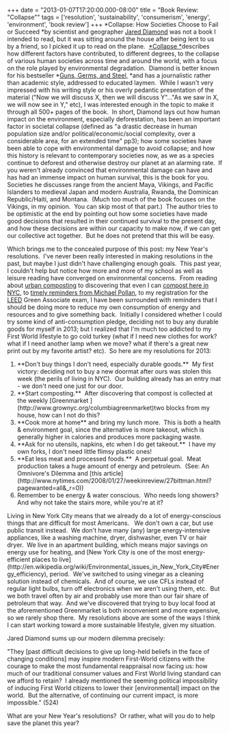 +++
date = "2013-01-07T17:20:00.000-08:00"
title = "Book Review: \"Collapse\""
tags = ['resolution', 'sustainability', 'consumerism', 'energy', 'environment', 'book review']
+++
*Collapse: How Societies Choose to Fail or Succeed *by scientist and geographer [Jared Diamond](http://en.wikipedia.org/wiki/Jared_Diamond) was not a book I intended to read, but it was sitting around the house after being lent to us by a friend, so I picked it up to read on the plane.  <a href="http://www.amazon.com/Collapse-Societies-Succeed-Revised-Edition/dp/0143117009/" target="_blank">*Collapse *</a>describes how different factors have contributed, to different degrees, to the collapse of various human societies across time and around the world, with a focus on the role played by environmental degradation.  Diamond is better known for his bestseller *[Guns, Germs, and Steel,](http://www.amazon.com/Guns-Germs-Steel-Fates-Societies/dp/0393061310/) *and has a journalistic rather than academic style, addressed to educated laymen.  While I wasn't very impressed with his writing style or his overly pedantic presentation of the material ("Now we will discuss X, then we will discuss Y"..."As we saw in X, we will now see in Y," etc), I was interested enough in the topic to make it through all 500+ pages of the book.  In short, Diamond lays out how human impact on the environment, especially deforestation, has been an important factor in societal collapse (defined as "a drastic decrease in human population size and/or political/economic/social complexity, over a considerable area, for an extended time" pp3); how some societies have been able to cope with environmental damage to avoid collapse; and how this history is relevant to contemporary societies now, as we as a species continue to deforest and otherwise destroy our planet at an alarming rate.  If you weren't already convinced that environmental damage can have and has had an immense impact on human survival, this is the book for you.  Societies he discusses range from the ancient Maya, Vikings, and Pacific Islanders to medieval Japan and modern Australia, Rwanda, the Dominican Republic/Haiti, and Montana.  (Much too much of the book focuses on the Vikings, in my opinion.  You can skip most of that part.)  The author tries to be optimistic at the end by pointing out how some societies have made good decisions that resulted in their continued survival to the present day, and how these decisions are within our capacity to make now, if we can get our collective act together.  But he does not pretend that this will be easy.

Which brings me to the concealed purpose of this post: my New Year's resolutions.  I've never been really interested in making resolutions in the past, but maybe I just didn't have challenging enough goals.  This past year, I couldn't help but notice how more and more of my school as well as leisure reading have converged on environmental concerns.  From reading about [urban composting](http://domaphile.com/2013/01/06/the-year-in-composting/) to discovering that even I can [compost here in NYC](http://www.grownyc.org/compost), to [timely reminders from Michael Pollan](http://michaelpollan.com/articles-archive/why-bother/), to my registration for the [LEED](http://new.usgbc.org/leed) Green Associate exam, I have been surrounded with reminders that I should be doing more to reduce my own consumption of energy and resources and to give something back.  Initially I considered whether I could try some kind of anti-consumption pledge, deciding not to buy any durable goods for myself in 2013; but I realized that I'm much too addicted to my First World lifestyle to go cold turkey (what if I need new clothes for work?  what if I need another lamp when we move? what if there's a great new print out by my favorite artist? etc).  So here are my resolutions for 2013:

<ol style="text-align: left;"><li>**Don't buy things I don't need, especially durable goods.**  My first victory: deciding not to buy a new doormat after ours was stolen this week (the perils of living in NYC).  Our building already has an entry mat - we don't need one just for our door.</li><li>**Start composting.**  After discovering that compost is collected at the weekly [Greenmarket ](http://www.grownyc.org/columbiagreenmarket)two blocks from my house, how can I not do this?</li><li>**Cook more at home** and bring my lunch more.  This is both a health & environment goal, since the alternative is more takeout, which is generally higher in calories and produces more packaging waste.</li><li>**Ask for no utensils, napkins, etc when I do get takeout.**  I have my own forks, I don't need little flimsy plastic ones!</li><li>**Eat less meat and processed foods.**  A perpetual goal.  Meat production takes a huge amount of energy and petroleum.  (See: An Omnivore's Dilemma and [this article](http://www.nytimes.com/2008/01/27/weekinreview/27bittman.html?pagewanted=all&_r=0))</li><li>Remember to be energy & water conscious.  Who needs long showers?  And why not take the stairs more, while you're at it?</li></ol>Living in New York City means that we already do a lot of energy-conscious things that are difficult for most Americans.   We don't own a car, but use public transit instead.  We don't have many (any) large energy-intensive appliances, like a washing machine, dryer, dishwasher, even TV or hair dryer.  We live in an apartment building, which means major savings on energy use for heating, and [New York City is one of the most energy-efficient places to live](http://en.wikipedia.org/wiki/Environmental_issues_in_New_York_City#Energy_efficiency), period.  We've switched to using vinegar as a cleaning solution instead of chemicals.  And of course, we use CFLs instead of regular light bulbs, turn off electronics when we aren't using them, etc.  But we both travel often by air and probably use more than our fair share of petroleum that way.  And we've discovered that trying to buy local food at the aforementioned Greenmarket is both inconvenient and more expensive, so we rarely shop there.  My resolutions above are some of the ways I think I can start working toward a more sustainable lifestyle, given my situation.

Jared Diamond sums up our modern dilemma precisely:

"They [past difficult decisions to give up long-held beliefs in the face of changing conditions] may inspire modern First-World citizens with the courage to make the most fundamental reappraisal now facing us: how much of our traditional consumer values and First World living standard can we afford to retain?  I already mentioned the seeming political impossibility of inducing First World citizens to lower their [environmental] impact on the world.  But the alternative, of continuing our current impact, is more impossible." (524)

What are your New Year's resolutions?  Or rather, what will you do to help save the planet this year?
